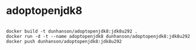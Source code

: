 # adoptopenjdk8

```shell

docker build -t dunhanson/adoptopenjdk8:jdk8u292 .
docker run -d -t --name adoptopenjdk8 dunhanson/adoptopenjdk8:jdk8u292
docker push dunhanson/adoptopenjdk8:jdk8u292

```
